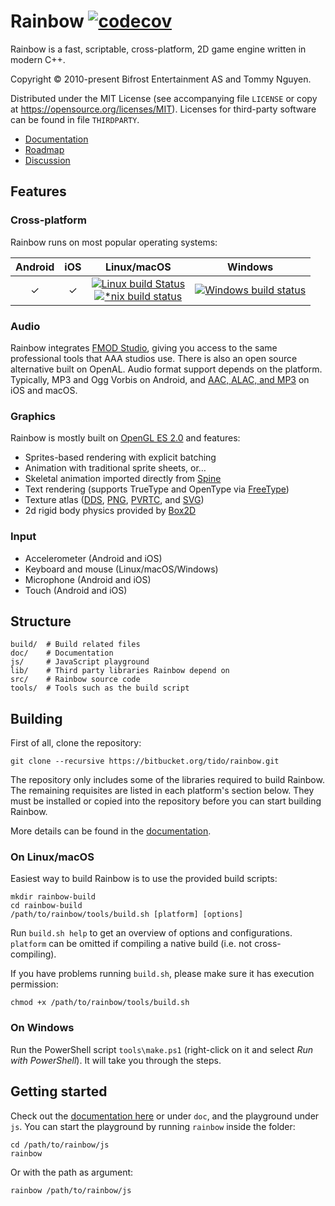 # Rainbow [![codecov](https://codecov.io/gh/tn0502/rainbow/branch/master/graph/badge.svg)](https://codecov.io/gh/tn0502/rainbow)

Rainbow is a fast, scriptable, cross-platform, 2D game engine written in modern
C++.

Copyright &copy; 2010-present Bifrost Entertainment AS and Tommy Nguyen.

Distributed under the MIT License (see accompanying file `LICENSE` or copy at
https://opensource.org/licenses/MIT). Licenses for third-party software can be
found in file `THIRDPARTY`.

- [Documentation](https://tido.bitbucket.io/rainbow/)
- [Roadmap](https://trello.com/b/r2TqudY6/rainbow)
- [Discussion](https://groups.google.com/forum/#!forum/rainbow-tech)

## Features

### Cross-platform

Rainbow runs on most popular operating systems:

| Android | iOS | Linux/macOS | Windows |
|:-------:|:---:|:-----------:|:-------:|
| ✓ | ✓ | [![Linux build Status](https://travis-ci.org/tn0502/rainbow.svg?branch=master)](https://travis-ci.org/tn0502/rainbow)<br />[![*nix build status](https://doozer.io/badge/tn0502/rainbow/buildstatus/master)](https://doozer.io/tn0502/rainbow) | [![Windows build status](https://ci.appveyor.com/api/projects/status/oajtxwu9d9lrayk0?svg=true)](https://ci.appveyor.com/project/Tommy/rainbow) |

### Audio

Rainbow integrates [FMOD Studio](https://www.fmod.org/), giving you access to
the same professional tools that AAA studios use. There is also an open source
alternative built on OpenAL. Audio format support depends on the platform.
Typically, MP3 and Ogg Vorbis on Android, and
[AAC, ALAC, and MP3](https://developer.apple.com/library/ios/documentation/AudioVideo/Conceptual/MultimediaPG/UsingAudio/UsingAudio.html#//apple_ref/doc/uid/TP40009767-CH2-SW33)
on iOS and macOS.

### Graphics

Rainbow is mostly built on
[OpenGL ES 2.0](https://www.khronos.org/opengles/2_X/) and features:

- Sprites-based rendering with explicit batching
- Animation with traditional sprite sheets, or…
- Skeletal animation imported directly from
  [Spine](http://esotericsoftware.com/)
- Text rendering (supports TrueType and OpenType via
  [FreeType](https://freetype.org/))
- Texture atlas
  ([DDS](https://msdn.microsoft.com/en-us/library/windows/desktop/bb943991(v=vs.85).aspx),
   [PNG](http://libpng.org/pub/png/libpng.html),
   [PVRTC](https://community.imgtec.com/developers/powervr/tools/pvrtextool/),
   and [SVG](https://www.w3.org/Graphics/SVG/))
- 2d rigid body physics provided by [Box2D](http://box2d.org/)

### Input

- Accelerometer (Android and iOS)
- Keyboard and mouse (Linux/macOS/Windows)
- Microphone (Android and iOS)
- Touch (Android and iOS)

## Structure

	build/  # Build related files
	doc/    # Documentation
	js/     # JavaScript playground
	lib/    # Third party libraries Rainbow depend on
	src/    # Rainbow source code
	tools/  # Tools such as the build script

## Building

First of all, clone the repository:

	git clone --recursive https://bitbucket.org/tido/rainbow.git

The repository only includes some of the libraries required to build Rainbow.
The remaining requisites are listed in each platform's section below. They must
be installed or copied into the repository before you can start building
Rainbow.

More details can be found in the
[documentation](https://tido.bitbucket.io/rainbow/#building-rainbow-for-pc).

### On Linux/macOS

Easiest way to build Rainbow is to use the provided build scripts:

	mkdir rainbow-build
	cd rainbow-build
	/path/to/rainbow/tools/build.sh [platform] [options]

Run `build.sh help` to get an overview of options and configurations. `platform`
can be omitted if compiling a native build (i.e. not cross-compiling).

If you have problems running `build.sh`, please make sure it has execution
permission:

	chmod +x /path/to/rainbow/tools/build.sh

### On Windows

Run the PowerShell script `tools\make.ps1` (right-click on it and select
_Run with PowerShell_). It will take you through the steps.

## Getting started

Check out the [documentation here](https://tido.bitbucket.io/rainbow/) or under
`doc`, and the playground under `js`. You can start the playground by running
`rainbow` inside the folder:

	cd /path/to/rainbow/js
	rainbow

Or with the path as argument:

	rainbow /path/to/rainbow/js
